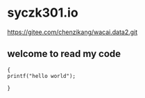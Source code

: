 # syczk301.io
https://gitee.com/chenzikang/wacai.data2.git

## welcome to read my code

```void main()
{
printf("hello world");

}

```
